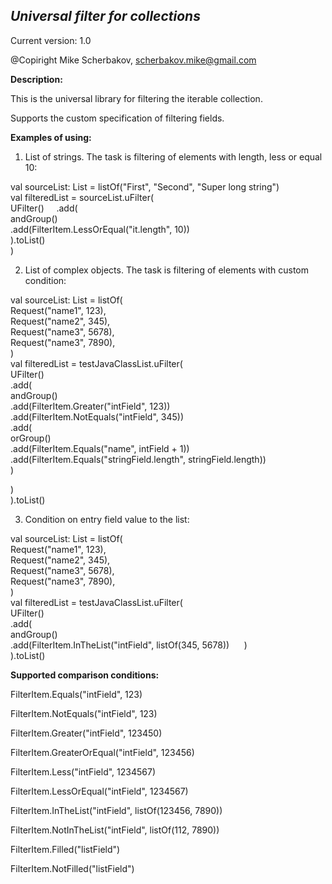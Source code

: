 **_Universal filter for collections_**
----------------------

Current version: 1.0

@Copiright Mike Scherbakov, scherbakov.mike@gmail.com


**Description:**

This is the universal library for filtering the iterable collection.

Supports the custom specification of filtering fields.

**Examples of using:**

1. List of strings. The task is filtering of elements with length, less or equal 10:

val sourceList: List<String> = listOf("First", "Second", "Super long string")  
val filteredList = sourceList.uFilter(  
UFilter()     .add(  
andGroup()  
.add(FilterItem.LessOrEqual("it.length", 10))  
).toList()  
)

2. List of complex objects. The task is filtering of elements with custom condition:

val sourceList: List<OpenRequest> = listOf(  
Request("name1", 123),  
Request("name2", 345),  
Request("name3", 5678),  
Request("name3", 7890),  
)  
val filteredList = testJavaClassList.uFilter(  
UFilter()  
.add(  
andGroup()  
.add(FilterItem.Greater("intField", 123))  
.add(FilterItem.NotEquals("intField", 345))  
.add(  
orGroup()  
.add(FilterItem.Equals("name", intField + 1))  
.add(FilterItem.Equals("stringField.length", stringField.length))  
)

)  
).toList()

3. Condition on entry field value to the list:

val sourceList: List<OpenRequest> = listOf(  
Request("name1", 123),  
Request("name2", 345),  
Request("name3", 5678),  
Request("name3", 7890),  
)  
val filteredList = testJavaClassList.uFilter(  
UFilter()  
.add(  
andGroup()  
.add(FilterItem.InTheList("intField", listOf(345, 5678))      )  
).toList()

**Supported comparison conditions:**

FilterItem.Equals("intField", 123)

FilterItem.NotEquals("intField", 123)

FilterItem.Greater("intField", 123450)

FilterItem.GreaterOrEqual("intField", 123456)

FilterItem.Less("intField", 1234567)

FilterItem.LessOrEqual("intField", 1234567)

FilterItem.InTheList("intField", listOf(123456, 7890))

FilterItem.NotInTheList("intField", listOf(112, 7890))

FilterItem.Filled("listField")

FilterItem.NotFilled("listField")


